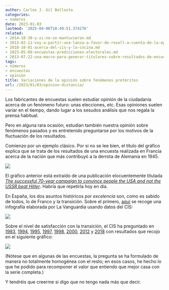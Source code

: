 ```yaml
---
author: Carlos J. Gil Bellosta
categories:
- números
date: 2023-01-03
lastmod: '2025-04-06T18:49:51.374276'
related:
- 2014-10-30-y-si-no-se-mantuvieran.md
- 2013-02-11-voy-a-partir-una-lanza-a-favor-de-rosell-a-cuenta-de-la-epa.md
- 2018-10-01-acerca-del-cis-y-la-cocina.md
- 2023-05-09-encuestas-predicciones-electorales.md
- 2013-07-22-una-macro-para-generar-titulares-sobre-resultados-de-encuestas.md
tags:
- números
- encuestas
- opinión
title: Variaciones de la opinión sobre fenómenos pretéritos
url: /2023/01/03/opinion-distancia/
---
```


Los fabricantes de encuestas suelen estudiar opinión de la ciudadanía acerca de un fenómeno futuro: unas elecciones, etc. Esas opiniones suelen variar en el tiempo, dando lugar a los sesudos análisis que nos regala la prensa habitual.

Pero en alguna rara ocasión, estudian también nuestra opinión sobre fenómenos pasados y es entretenido preguntarse por los motivos de la fluctuación de los resultados.

Comienzo por un ejemplo clásico. Por si no se lee bien, el título del gráfico explica que se trata de los resultados de una encuesta realizada en Francia acerca de la nación que más contribuyó a la derrota de Alemania en 1945.

![](/wp-uploads/2023/sondage-nation-contribue-defaite-nazis_medium.jpg#center)

El gráfico anterior está extraído de una publicación elocuentemente titulada
[_The successful 70-year campaign to convince people the USA and not the USSR beat Hitler_](https://www.vox.com/2014/6/16/5814270/the-successful-70-year-campaign-to-convince-people-the-usa-and-not).
Habría que repetirla hoy en día.

En España, los dos asuntos históricos _por excelencia_ son, como es sabido de todos, lo de Franco y la transición. Sobre el primero,
[aquí](https://xaviercasals.wordpress.com/2015/12/18/que-queda-de-franco-casi-un-20-de-espanoles-conviviria-con-un-regimen-autoritario/)
se recoge una infografía elaborada por La Vanguardia usando datos del CIS:

![](/wp-uploads/2023/encuesta-opinion-regimen-franco.png#center)

Sobre el nivel de satisfacción con la transición, el CIS ha preguntado en
[1983](https://www.cis.es/cis/opencm/ES/1_encuestas/estudios/ver.jsp?estudio=352&amp;cuestionario=409&amp;muestra=2246),
[1994](https://www.cis.es/cis/opencm/ES/1_encuestas/estudios/ver.jsp?estudio=1076),
[1995](https://www.cis.es/cis/opencm/ES/1_encuestas/estudios/ver.jsp?estudio=1191),
[1997](https://www.cis.es/cis/opencm/ES/1_encuestas/estudios/ver.jsp?estudio=1241),
[1998](https://www.cis.es/cis/opencm/ES/1_encuestas/estudios/ver.jsp?estudio=1298),
[2000](https://www.cis.es/cis/opencm/ES/2_bancodatos/estudios/ver.jsp?estudio=1384),
[2012](https://www.cis.es/cis/opencm/ES/1_encuestas/estudios/ver.jsp?estudio=13204) y
[2018](https://www.cis.es/cis/opencm/ES/1_encuestas/estudios/ver.jsp?estudio=14424) con resultados que recojo en el siguiente gráfico:

![](/wp-uploads/2023/encuesta-opinion-transicion.png#center)

(Nótese que en algunas de las encuestas, la pregunta se ha formulado de manera no totalmente homogénea con el resto; en esos casos, he hecho lo que he podido para recomponer el valor que entiendo que mejor casa con la serie completa.)

Y tendréis que creerme si digo que no tengo nada más que decir.